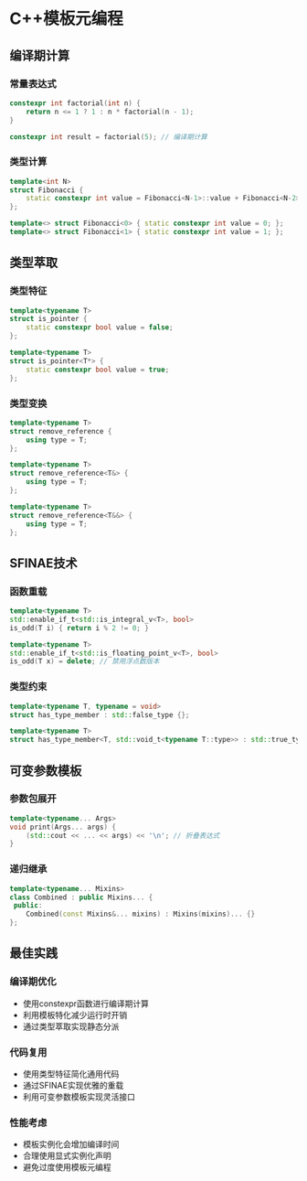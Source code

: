 # C++模板元编程

## 编译期计算

### 常量表达式
```cpp
constexpr int factorial(int n) {
    return n <= 1 ? 1 : n * factorial(n - 1);
}

constexpr int result = factorial(5); // 编译期计算
```

### 类型计算
```cpp
template<int N>
struct Fibonacci {
    static constexpr int value = Fibonacci<N-1>::value + Fibonacci<N-2>::value;
};

template<> struct Fibonacci<0> { static constexpr int value = 0; };
template<> struct Fibonacci<1> { static constexpr int value = 1; };
```

## 类型萃取

### 类型特征
```cpp
template<typename T>
struct is_pointer {
    static constexpr bool value = false;
};

template<typename T>
struct is_pointer<T*> {
    static constexpr bool value = true;
};
```

### 类型变换
```cpp
template<typename T>
struct remove_reference {
    using type = T;
};

template<typename T>
struct remove_reference<T&> {
    using type = T;
};

template<typename T>
struct remove_reference<T&&> {
    using type = T;
};
```

## SFINAE技术

### 函数重载
```cpp
template<typename T>
std::enable_if_t<std::is_integral_v<T>, bool>
is_odd(T i) { return i % 2 != 0; }

template<typename T>
std::enable_if_t<std::is_floating_point_v<T>, bool>
is_odd(T x) = delete; // 禁用浮点数版本
```

### 类型约束
```cpp
template<typename T, typename = void>
struct has_type_member : std::false_type {};

template<typename T>
struct has_type_member<T, std::void_t<typename T::type>> : std::true_type {};
```

## 可变参数模板

### 参数包展开
```cpp
template<typename... Args>
void print(Args... args) {
    (std::cout << ... << args) << '\n'; // 折叠表达式
}
```

### 递归继承
```cpp
template<typename... Mixins>
class Combined : public Mixins... {
 public:
    Combined(const Mixins&... mixins) : Mixins(mixins)... {}
};
```

## 最佳实践

### 编译期优化
- 使用constexpr函数进行编译期计算
- 利用模板特化减少运行时开销
- 通过类型萃取实现静态分派

### 代码复用
- 使用类型特征简化通用代码
- 通过SFINAE实现优雅的重载
- 利用可变参数模板实现灵活接口

### 性能考虑
- 模板实例化会增加编译时间
- 合理使用显式实例化声明
- 避免过度使用模板元编程